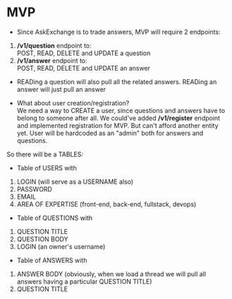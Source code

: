 # MVP

- Since AskExchange is to trade answers, MVP will require 2 endpoints:
1) **/v1/question** endpoint to:\
POST, READ, DELETE and UPDATE a question
2) **/v1/answer** endpoint to:\
  POST, READ, DELETE and UPDATE an answer
- READing a question will also pull all the related answers. READing an answer will just pull an answer

- What about user creation/registration?\
We need a way to CREATE a user, since questions and answers have to belong to someone after all.
We could've added **/v1/register** endpoint and implemented registration for MVP.
But can't afford another entity yet. User will be hardcoded as an "admin" both for answers and questions.

So there will be a TABLES:
- Table of USERS with
1) LOGIN (will serve as a USERNAME also)
2) PASSWORD
3) EMAIL
4) AREA OF EXPERTISE (front-end, back-end, fullstack, devops)
- Table of QUESTIONS with
1) QUESTION TITLE
2) QUESTION BODY
3) LOGIN (an owner's username)
- Table of ANSWERS with
1) ANSWER BODY (obviously, when we load a thread we will pull all answers having a particular QUESTION TITLE)
2) QUESTION TITLE
